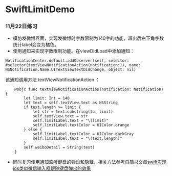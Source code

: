 # SwiftLimitDemo
### 11月22日练习
* 模仿发微博界面，实现发微博时字数限制为140字的功能，超出后右下角字数统计label会变为橘色。
* 使用通知来实现字数限制功能。在viewDidLoad中添加通知：
```
NotificationCenter.default.addObserver(self, selector: #selector(textViewNotificationAction(notification:)), name: NSNotification.Name.UITextViewTextDidChange, object: nil)
```
该通知调用方法 textViewNotificationAction ：
```
    @objc func textViewNotificationAction(notification: Notification) {
        let limit: Int = 140
        let text = self.textView.text as NSString
        if text.length >= limit {
            let str = text.substring(to: limit)
            self.textView.text = str
            self.limitLabel.text = "\(limit)"
            self.limitLabel.textColor = UIColor.orange
        } else {
            self.limitLabel.textColor = UIColor.darkGray
            self.limitLabel.text = "\(text.length)"
        }
        self.weiboDetail = String(text)
    }
```
* 同时复习使用通知监听键盘的弹出和隐藏，相关方法参考自简书文章[swift实现ios类似微信输入框跟随键盘弹出的效果](http://www.jianshu.com/p/4e755fe09df7)

